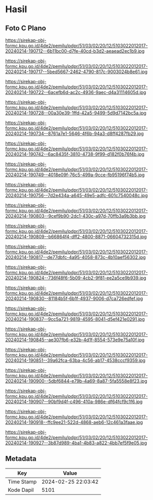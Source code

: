 # Hasil

## Foto C Plano

https://sirekap-obj-formc.kpu.go.id/4de2/pemilu/pdpr/51/03/02/20/12/5103022012017-20240214-190712--6b11bc00-d7fe-40cd-b3d2-aeaead2ec1b9.jpg

https://sirekap-obj-formc.kpu.go.id/4de2/pemilu/pdpr/51/03/02/20/12/5103022012017-20240214-190717--5bed5667-2462-4790-817c-9003024b8e61.jpg

https://sirekap-obj-formc.kpu.go.id/4de2/pemilu/pdpr/51/03/02/20/12/5103022012017-20240214-190722--6acefb6d-ac2c-4936-9aec-d4a31114605d.jpg

https://sirekap-obj-formc.kpu.go.id/4de2/pemilu/pdpr/51/03/02/20/12/5103022012017-20240214-190728--00a30e39-1ffd-42a5-9499-5d9d7142bc5a.jpg

https://sirekap-obj-formc.kpu.go.id/4de2/pemilu/pdpr/51/03/02/20/12/5103022012017-20240214-190734--8761a7e1-5646-4f6b-94a3-d8ff4287fb29.jpg

https://sirekap-obj-formc.kpu.go.id/4de2/pemilu/pdpr/51/03/02/20/12/5103022012017-20240214-190742--6ac8435f-3810-4738-9f99-d182f0b76f4b.jpg

https://sirekap-obj-formc.kpu.go.id/4de2/pemilu/pdpr/51/03/02/20/12/5103022012017-20240214-190749--4018e09f-76c5-499a-9cce-fb95196f74b5.jpg

https://sirekap-obj-formc.kpu.go.id/4de2/pemilu/pdpr/51/03/02/20/12/5103022012017-20240214-190756--7d2e434a-a645-49e5-adfc-601c7540048c.jpg

https://sirekap-obj-formc.kpu.go.id/4de2/pemilu/pdpr/51/03/02/20/12/5103022012017-20240214-190803--9cef9b90-2dc1-430c-a97d-70ffb3a9b3bb.jpg

https://sirekap-obj-formc.kpu.go.id/4de2/pemilu/pdpr/51/03/02/20/12/5103022012017-20240214-190809--b66864f4-dff2-4800-8871-06604732315d.jpg

https://sirekap-obj-formc.kpu.go.id/4de2/pemilu/pdpr/51/03/02/20/12/5103022012017-20240214-190817--de77dbfc-4a95-4058-873c-4b10aef56302.jpg

https://sirekap-obj-formc.kpu.go.id/4de2/pemilu/pdpr/51/03/02/20/12/5103022012017-20240214-190824--736f48f6-5b09-4cb2-9f81-ee2a5ce9b939.jpg

https://sirekap-obj-formc.kpu.go.id/4de2/pemilu/pdpr/51/03/02/20/12/5103022012017-20240214-190830--81184b5f-6b1f-4937-9006-d7ca726edfef.jpg

https://sirekap-obj-formc.kpu.go.id/4de2/pemilu/pdpr/51/03/02/20/12/5103022012017-20240214-190837--9cc5a721-9819-4595-8041-d5ef421e0291.jpg

https://sirekap-obj-formc.kpu.go.id/4de2/pemilu/pdpr/51/03/02/20/12/5103022012017-20240214-190845--ae307fb6-e32b-4d1f-8554-573e9e75a10f.jpg

https://sirekap-obj-formc.kpu.go.id/4de2/pemilu/pdpr/51/03/02/20/12/5103022012017-20240214-190851--39a62fca-63ba-4c56-ab17-4538cccf9359.jpg

https://sirekap-obj-formc.kpu.go.id/4de2/pemilu/pdpr/51/03/02/20/12/5103022012017-20240214-190900--5dbf6844-e79b-4a69-8a87-5fa5558e8f23.jpg

https://sirekap-obj-formc.kpu.go.id/4de2/pemilu/pdpr/51/03/02/20/12/5103022012017-20240214-190907--90bf9d4f-c496-410a-986e-df64fcf9c1f6.jpg

https://sirekap-obj-formc.kpu.go.id/4de2/pemilu/pdpr/51/03/02/20/12/5103022012017-20240214-190918--ffc9ee21-522d-4868-aeb6-12c461a3faae.jpg

https://sirekap-obj-formc.kpu.go.id/4de2/pemilu/pdpr/51/03/02/20/12/5103022012017-20240214-190927--3b87d989-4ba1-4b83-a822-4bb7ef5f9e05.jpg


## Metadata

| Key        | Value               |
| ---------- | ------------------- |
| Time Stamp | 2024-02-25 22:03:42 |
| Kode Dapil | 5101                |



